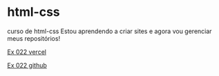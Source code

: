 # html-css
 curso de html-css
 Estou aprendendo a criar sites e agora vou gerenciar meus repositórios!
 <style>
    a {
        display:block;
    }
    </style>

 <a href="https://html-css-ebon.vercel.app/">Ex 022 vercel</a>

 <a href="https://augustotg.github.io/html-css/exercicios/desafios/ex022/">Ex 022 github</a>
